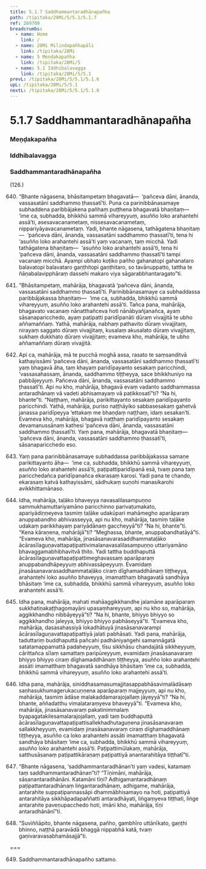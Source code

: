 ```yaml
---
title: 5.1.7 Saddhammantaradhānapañha
path: /tipitaka/28Mi/5/5.1/5.1.7
ref: 269709
breadcrumbs:
  - name: Home
    link: /
  - name: 28Mi Milindapañhapāḷi
    link: /tipitaka/28Mi
  - name: 5 Meṇḍakapañha
    link: /tipitaka/28Mi/5
  - name: 5.1 Iddhibalavagga
    link: /tipitaka/28Mi/5/5.1
prevL: /tipitaka/28Mi/5/5.1/5.1.6
upL: /tipitaka/28Mi/5/5.1
nextL: /tipitaka/28Mi/5/5.1/5.1.8
---
```


# 5.1.7 Saddhammantaradhānapañha

### Meṇḍakapañha

### Iddhibalavagga

### Saddhammantaradhānapañha

(126.)

640. “Bhante nāgasena, bhāsitampetaṃ bhagavatā—  ‘pañceva dāni, ānanda, vassasatāni saddhammo ṭhassatī’ti. Puna ca parinibbānasamaye subhaddena paribbājakena pañhaṃ puṭṭhena bhagavatā bhaṇitaṃ—  ‘ime ca, subhadda, bhikkhū sammā vihareyyuṃ, asuñño loko arahantehi assā’ti, asesavacanametaṃ, nissesavacanametaṃ, nippariyāyavacanametaṃ. Yadi, bhante nāgasena, tathāgatena bhaṇitaṃ—  ‘pañceva dāni, ānanda, vassasatāni saddhammo ṭhassatī’ti, tena hi ‘asuñño loko arahantehi assā’ti yaṃ vacanaṃ, taṃ micchā. Yadi tathāgatena bhaṇitaṃ—  ‘asuñño loko arahantehi assā’ti, tena hi ‘pañceva dāni, ānanda, vassasatāni saddhammo ṭhassatī’ti tampi vacanaṃ micchā. Ayampi ubhato koṭiko pañho gahanatopi gahanataro balavatopi balavataro gaṇṭhitopi gaṇṭhitaro, so tavānuppatto, tattha te ñāṇabalavipphāraṃ dassehi makaro viya sāgarabbhantaragato”ti.

641. “Bhāsitampetaṃ, mahārāja, bhagavatā ‘pañceva dāni, ānanda, vassasatāni saddhammo ṭhassatī’ti. Parinibbānasamaye ca subhaddassa paribbājakassa bhaṇitaṃ—  ‘ime ca, subhadda, bhikkhū sammā vihareyyuṃ, asuñño loko arahantehi assā’ti. Tañca pana, mahārāja, bhagavato vacanaṃ nānatthañceva hoti nānābyañjanañca, ayaṃ sāsanaparicchedo, ayaṃ paṭipatti paridīpanāti dūraṃ vivajjitā te ubho aññamaññaṃ. Yathā, mahārāja, nabhaṃ pathavito dūraṃ vivajjitaṃ, nirayaṃ saggato dūraṃ vivajjitaṃ, kusalaṃ akusalato dūraṃ vivajjitaṃ, sukhaṃ dukkhato dūraṃ vivajjitaṃ; evameva kho, mahārāja, te ubho aññamaññaṃ dūraṃ vivajjitā.

642. Api ca, mahārāja, mā te pucchā moghā assa, rasato te saṃsanditvā kathayissāmi ‘pañceva dāni, ānanda, vassasatāni saddhammo ṭhassatī’ti yaṃ bhagavā āha, taṃ khayaṃ paridīpayanto sesakaṃ paricchindi, ‘vassasahassaṃ, ānanda, saddhammo tiṭṭheyya, sace bhikkhuniyo na pabbājeyyuṃ. Pañceva dāni, ānanda, vassasatāni saddhammo ṭhassatī’ti. Api nu kho, mahārāja, bhagavā evaṃ vadanto saddhammassa antaradhānaṃ vā vadeti abhisamayaṃ vā paṭikkosatī”ti? “Na hi, bhante”ti. “Naṭṭhaṃ, mahārāja, parikittayanto sesakaṃ paridīpayanto paricchindi. Yathā, mahārāja, puriso naṭṭhāyiko sabbasesakaṃ gahetvā janassa paridīpeyya ‘ettakaṃ me bhaṇḍaṃ naṭṭhaṃ, idaṃ sesakan’ti. Evameva kho, mahārāja, bhagavā naṭṭhaṃ paridīpayanto sesakaṃ devamanussānaṃ kathesi ‘pañceva dāni, ānanda, vassasatāni saddhammo ṭhassatī’ti. Yaṃ pana, mahārāja, bhagavatā bhaṇitaṃ—  ‘pañceva dāni, ānanda, vassasatāni saddhammo ṭhassatī’ti, sāsanaparicchedo eso.

643. Yaṃ pana parinibbānasamaye subhaddassa paribbājakassa samaṇe parikittayanto āha—  ‘ime ca, subhadda, bhikkhū sammā vihareyyuṃ, asuñño loko arahantehi assā’ti, paṭipattiparidīpanā esā, tvaṃ pana taṃ paricchedañca paridīpanañca ekarasaṃ karosi. Yadi pana te chando, ekarasaṃ katvā kathayissāmi, sādhukaṃ suṇohi manasikarohi avikkhittamānaso.

644. Idha, mahārāja, taḷāko bhaveyya navasalilasampuṇṇo sammukhamuttariyamāno paricchinno parivaṭumakato, apariyādiṇṇeyeva tasmiṃ taḷāke udakūpari mahāmegho aparāparaṃ anuppabandho abhivasseyya, api nu kho, mahārāja, tasmiṃ taḷāke udakaṃ parikkhayaṃ pariyādānaṃ gaccheyyā”ti? “Na hi, bhante”ti. “Kena kāraṇena, mahārājā”ti? “Meghassa, bhante, anuppabandhatāyā”ti. “Evameva kho, mahārāja, jinasāsanavarasaddhammataḷāko ācārasīlaguṇavattapaṭipattivimalanavasalilasampuṇṇo uttariyamāno bhavaggamabhibhavitvā ṭhito. Yadi tattha buddhaputtā ācārasīlaguṇavattapaṭipattimeghavassaṃ aparāparaṃ anuppabandhāpeyyuṃ abhivassāpeyyuṃ. Evamidaṃ jinasāsanavarasaddhammataḷāko ciraṃ dīghamaddhānaṃ tiṭṭheyya, arahantehi loko asuñño bhaveyya, imamatthaṃ bhagavatā sandhāya bhāsitaṃ ‘ime ca, subhadda, bhikkhū sammā vihareyyuṃ, asuñño loko arahantehi assā’ti.

645. Idha pana, mahārāja, mahati mahāaggikkhandhe jalamāne aparāparaṃ sukkhatiṇakaṭṭhagomayāni upasaṃhareyyuṃ, api nu kho so, mahārāja, aggikkhandho nibbāyeyyā”ti? “Na hi, bhante, bhiyyo bhiyyo so aggikkhandho jaleyya, bhiyyo bhiyyo pabhāseyyā”ti. “Evameva kho, mahārāja, dasasahassiyā lokadhātuyā jinasāsanavarampi ācārasīlaguṇavattapaṭipattiyā jalati pabhāsati. Yadi pana, mahārāja, taduttariṃ buddhaputtā pañcahi padhāniyaṅgehi samannāgatā satatamappamattā padaheyyuṃ, tīsu sikkhāsu chandajātā sikkheyyuṃ, cārittañca sīlaṃ samattaṃ paripūreyyuṃ, evamidaṃ jinasāsanavaraṃ bhiyyo bhiyyo ciraṃ dīghamaddhānaṃ tiṭṭheyya, asuñño loko arahantehi assāti imamatthaṃ bhagavatā sandhāya bhāsitaṃ ‘ime ca, subhadda, bhikkhū sammā vihareyyuṃ, asuñño loko arahantehi assā’ti.

646. Idha pana, mahārāja, siniddhasamasumajjitasappabhāsavimalādāsaṃ saṇhasukhumagerukacuṇṇena aparāparaṃ majjeyyuṃ, api nu kho, mahārāja, tasmiṃ ādāse malakaddamarajojallaṃ jāyeyyā”ti? “Na hi, bhante, aññadatthu vimalataraṃyeva bhaveyyā”ti. “Evameva kho, mahārāja, jinasāsanavaraṃ pakatinimmalaṃ byapagatakilesamalarajojallaṃ, yadi taṃ buddhaputtā ācārasīlaguṇavattapaṭipattisallekhadhutaguṇena jinasāsanavaraṃ sallakkheyyuṃ, evamidaṃ jinasāsanavaraṃ ciraṃ dīghamaddhānaṃ tiṭṭheyya, asuñño ca loko arahantehi assāti imamatthaṃ bhagavatā sandhāya bhāsitaṃ ‘ime ca, subhadda, bhikkhū sammā vihareyyuṃ, asuñño loko arahantehi assā’ti. Paṭipattimūlakaṃ, mahārāja, satthusāsanaṃ paṭipattikāraṇaṃ paṭipattiyā anantarahitāya tiṭṭhatī”ti.

647. “Bhante nāgasena, ‘saddhammantaradhānan’ti yaṃ vadesi, katamaṃ taṃ saddhammantaradhānan”ti? “Tīṇimāni, mahārāja, sāsanantaradhānāni. Katamāni tīṇi? Adhigamantaradhānaṃ paṭipattantaradhānaṃ liṅgantaradhānaṃ, adhigame, mahārāja, antarahite suppaṭipannassāpi dhammābhisamayo na hoti, paṭipattiyā antarahitāya sikkhāpadapaññatti antaradhāyati, liṅgaṃyeva tiṭṭhati, liṅge antarahite paveṇupacchedo hoti, imāni kho, mahārāja, tīṇi antaradhānānī”ti.

648. “Suviññāpito, bhante nāgasena, pañho, gambhīro uttānīkato, gaṇṭhi bhinno, naṭṭhā paravādā bhaggā nippabhā katā, tvaṃ gaṇivaravasabhamāsajjā”ti.

===

649. Saddhammantaradhānapañho sattamo.




